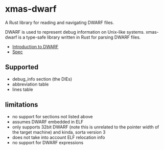 # xmas-dwarf

A Rust library for reading and navigating DWARF files.

DWARF is used to represent debug information on Unix-like systems. xmas-dwarf is
a type-safe library written in Rust for parsing DWARF files.

* [Introduction to DWARF](http://dwarfstd.org/doc/Debugging%20using%20DWARF-2012.pdf)
* [Spec](http://www.dwarfstd.org/doc/DWARF4.pdf)

## Supported

* debug_info section (the DIEs)
* abbreviation table
* lines table

## limitations

* no support for sections not listed above
* assumes DWARF embedded in ELF
* only supports 32bit DWARF (note this is unrelated to the pointer width of the target machine) and kinda, sorta version 3
* does not take into account ELF relocation info
* no support for DWARF expressions
